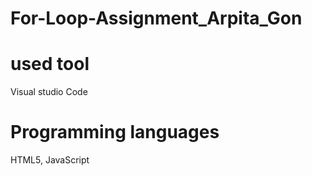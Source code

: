 # For-Loop-Assignment_Arpita_Gon

# used tool 
Visual studio Code

# Programming languages
HTML5, JavaScript

